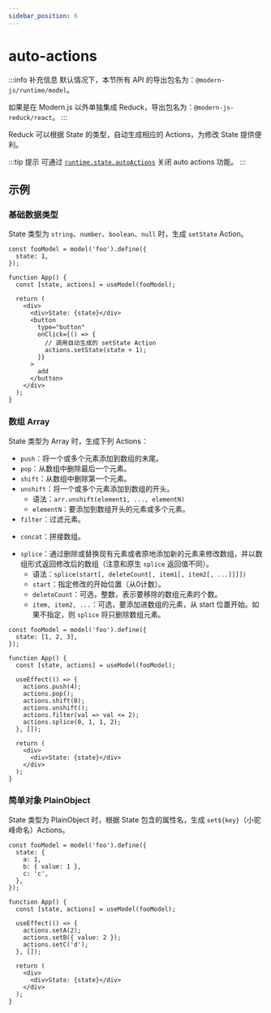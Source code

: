 ```yaml
---
sidebar_position: 6
---
```


# auto-actions

:::info 补充信息
默认情况下，本节所有 API 的导出包名为：`@modern-js/runtime/model`。

如果是在 Modern.js 以外单独集成 Reduck，导出包名为：`@modern-js-reduck/react`。
:::

Reduck 可以根据 State 的类型，自动生成相应的 Actions，为修改 State 提供便利。

:::tip 提示
可通过 [`runtime.state.autoActions`](/docs/apis/app/config/runtime/state#autoactions) 关闭 auto actions 功能。
:::

## 示例

### 基础数据类型

State 类型为 `string`、`number`、`boolean`、`null` 时，生成 `setState` Action。

```tsx title="示例"
const fooModel = model('foo').define({
  state: 1,
});

function App() {
  const [state, actions] = useModel(fooModel);

  return (
    <div>
      <div>State: {state}</div>
      <button
        type="button"
        onClick={() => {
          // 调用自动生成的 setState Action
          actions.setState(state + 1);
        }}
      >
        add
      </button>
    </div>
  );
}

```

### 数组 Array

State 类型为 Array 时，生成下列 Actions：

- `push`：将一个或多个元素添加到数组的末尾。
- `pop`：从数组中删除最后一个元素。
- `shift`：从数组中删除第一个元素。
- `unshift`：将一个或多个元素添加到数组的开头。
  - 语法：`arr.unshift(element1, ..., elementN)`
  - `elementN`：要添加到数组开头的元素或多个元素。
- `filter`：过滤元素。
<!-- 语义与原生方法不同，待修改 API -->
- `concat`：拼接数组。
<!-- 语义与原生方法不同，待修改 API -->
- `splice`：通过删除或替换现有元素或者原地添加新的元素来修改数组，并以数组形式返回修改后的数组（注意和原生 `splice` 返回值不同）。
  - 语法：`splice(start[, deleteCount[, item1[, item2[, ...]]]])`
  - `start`：指定修改的开始位置（从0计数）。
  - `deleteCount`：可选，整数，表示要移除的数组元素的个数。
  - `item, item2, ...`：可选，要添加进数组的元素，从 start 位置开始。如果不指定，则 `splice` 将只删除数组元素。

```tsx title="示例"
const fooModel = model('foo').define({
  state: [1, 2, 3],
});

function App() {
  const [state, actions] = useModel(fooModel);

  useEffect(() => {
    actions.push(4);
    actions.pop();
    actions.shift(0);
    actions.unshift();
    actions.filter(val => val <= 2);
    actions.splice(0, 1, 1, 2);
  }, []);

  return (
    <div>
      <div>State: {state}</div>
    </div>
  );
}
```

### 简单对象 PlainObject

State 类型为 PlainObject 时，根据 State 包含的属性名，生成 `set${key}`（小驼峰命名）Actions。

```tsx title="示例"
const fooModel = model('foo').define({
  state: {
    a: 1,
    b: { value: 1 },
    c: 'c',
  },
});

function App() {
  const [state, actions] = useModel(fooModel);

  useEffect(() => {
    actions.setA(2);
    actions.setB({ value: 2 });
    actions.setC('d');
  }, []);

  return (
    <div>
      <div>State: {state}</div>
    </div>
  );
}
```

